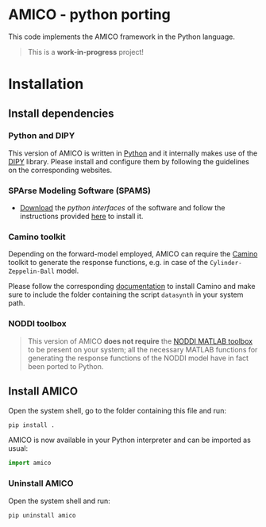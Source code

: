 # AMICO - python porting

This code implements the AMICO framework in the Python language.

> This is a **work-in-progress** project!

# Installation

## Install dependencies

### Python and DIPY

This version of AMICO is written in [Python](https://www.python.org/) and it internally makes use of the [DIPY](http://dipy.org) library.
Please install and configure them by following the guidelines on the corresponding websites.

### SPArse Modeling Software (SPAMS)

- [Download](http://spams-devel.gforge.inria.fr/downloads.html) the *python interfaces* of the software and follow the instructions provided [here](http://spams-devel.gforge.inria.fr/doc-python/html/doc_spams003.html) to install it.  

### Camino toolkit

Depending on the forward-model employed, AMICO can require the [Camino](http://camino.org.uk) toolkit to generate the response functions, e.g. in case of the `Cylinder-Zeppelin-Ball` model.

Please follow the corresponding [documentation](http://cmic.cs.ucl.ac.uk/camino//index.php?n=Main.Installation) to install Camino and make sure to include the folder containing the script `datasynth` in your system path.

### NODDI toolbox

> This version of AMICO **does not require** the [NODDI MATLAB toolbox](http://mig.cs.ucl.ac.uk/index.php?n=Download.NODDI) to be present on your system; all the necessary MATLAB functions for generating the response functions of the NODDI model have in fact been ported to Python.


## Install AMICO

Open the system shell, go to the folder containing this file and run:

```bash
pip install .
```

AMICO is now available in your Python interpreter and can be imported as usual:

```python
import amico
```

### Uninstall AMICO

Open the system shell and run:

```bash
pip uninstall amico
```
